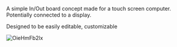 A simple In/Out board concept made for a touch screen computer. Potentially connected to a display.

Designed to be easily editable, customizable 

![OieHmFb2lx](https://github.com/user-attachments/assets/79a8d515-a30a-42e5-a997-a8a18b94f9f2)
